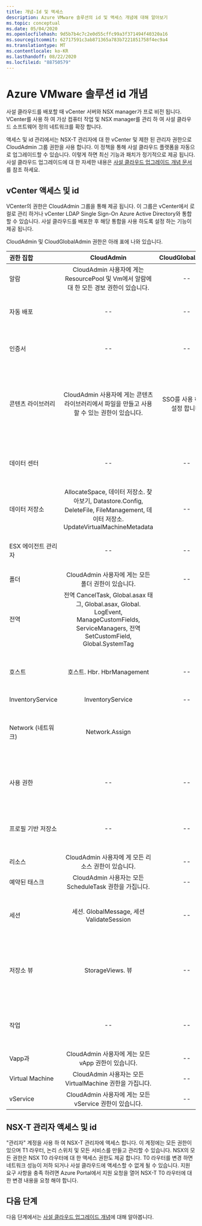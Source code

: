 ```yaml
---
title: 개념-Id 및 액세스
description: Azure VMware 솔루션의 id 및 액세스 개념에 대해 알아보기
ms.topic: conceptual
ms.date: 05/04/2020
ms.openlocfilehash: 9d5b7b4c7c2e0d55cffc99a3f371494f40320a16
ms.sourcegitcommit: 62717591c3ab871365a783b7221851758f4ec9a4
ms.translationtype: MT
ms.contentlocale: ko-KR
ms.lasthandoff: 08/22/2020
ms.locfileid: "88750579"
---
```

# <a name="azure-vmware-solution-identity-concepts"></a>Azure VMware 솔루션 id 개념

사설 클라우드를 배포할 때 vCenter 서버와 NSX manager가 프로 비전 됩니다. VCenter를 사용 하 여 가상 컴퓨터 작업 및 NSX manager를 관리 하 여 사설 클라우드 소프트웨어 정의 네트워크를 확장 합니다.

액세스 및 id 관리에서는 NSX-T 관리자에 대 한 vCenter 및 제한 된 관리자 권한으로 CloudAdmin 그룹 권한을 사용 합니다. 이 정책을 통해 사설 클라우드 플랫폼을 자동으로 업그레이드할 수 있습니다. 이렇게 하면 최신 기능과 패치가 정기적으로 제공 됩니다. 사설 클라우드 업그레이드에 대 한 자세한 내용은 [사설 클라우드 업그레이드 개념 문서][concepts-upgrades] 를 참조 하세요.

## <a name="vcenter-access-and-identity"></a>vCenter 액세스 및 id

VCenter의 권한은 CloudAdmin 그룹을 통해 제공 됩니다. 이 그룹은 vCenter에서 로컬로 관리 하거나 vCenter LDAP Single Sign-On Azure Active Directory와 통합할 수 있습니다. 사설 클라우드를 배포한 후 해당 통합을 사용 하도록 설정 하는 기능이 제공 됩니다.

CloudAdmin 및 CloudGlobalAdmin 권한은 아래 표에 나와 있습니다.

|  권한 집합           | CloudAdmin | CloudGlobalAdmin | 의견 |
| :---                     |    :---:   |       :---:      |   :--:  |
|  알람                  | CloudAdmin 사용자에 게는 ResourcePool 및 Vm에서 알람에 대 한 모든 경보 권한이 있습니다.     |          --        |  -- |
|  자동 배포             |  --  |        --        |  Microsoft는 호스트 관리를 수행 합니다.  |
|  인증서            |  --  |        --       |  Microsoft는 인증서 관리를 수행 합니다.  |
|  콘텐츠 라이브러리         | CloudAdmin 사용자에 게는 콘텐츠 라이브러리에서 파일을 만들고 사용할 수 있는 권한이 있습니다.    |         SSO를 사용 하도록 설정 합니다.         |  Microsoft는 콘텐츠 라이브러리의 파일을 ESXi 호스트에 배포 합니다.  |
|  데이터 센터              |  --  |        --          |  Microsoft는 모든 데이터 센터 작업을 수행 합니다.  |
|  데이터 저장소               | AllocateSpace, 데이터 저장소. 찾아보기, Datastore.Config, DeleteFile, FileManagement, 데이터 저장소. UpdateVirtualMachineMetadata     |    --    |   -- |
|  ESX 에이전트 관리자       |  --  |         --       |  Microsoft에서 모든 작업을 수행 합니다.  |
|  폴더                  |  CloudAdmin 사용자에 게는 모든 폴더 권한이 있습니다.     |  --  |  --  |
|  전역                  |  전역 CancelTask, Global.asax 태그, Global.asax, Global. LogEvent, ManageCustomFields, ServiceManagers, 전역 SetCustomField, Global.SystemTag         |                  |    |
|  호스트                    |  호스트. Hbr. HbrManagement      |        --          |  Microsoft는 다른 모든 호스트 작업을 수행 합니다.  |
|  InventoryService        |  InventoryService      |        --          |  --  |
|  Network (네트워크)                 |  Network.Assign    |                  |  Microsoft는 다른 모든 네트워크 작업을 수행 합니다.  |
|  사용 권한             |  --  |        --       |  Microsoft는 모든 권한 작업을 수행 합니다.  |
|  프로필 기반 저장소  |  --  |        --       |  Microsoft는 모든 프로필 작업을 수행 합니다.  |
|  리소스                |  CloudAdmin 사용자에 게 모든 리소스 권한이 있습니다.        |      --       | --   |
|  예약된 태스크          |  CloudAdmin 사용자는 모든 ScheduleTask 권한을 가집니다.   |   --   | -- |
|  세션                |  세션. GlobalMessage, 세션 ValidateSession      |   --   |  Microsoft는 다른 모든 세션 작업을 수행 합니다.  |
|  저장소 뷰           |  StorageViews. 뷰   |        --          |  Microsoft는 다른 모든 저장소 보기 작업 (서비스 구성)을 수행 합니다.  |
|  작업                   |  --  |  --   |  Microsoft는 작업을 관리 하는 확장을 관리 합니다.  |
|  Vapp과                    |  CloudAdmin 사용자에 게는 모든 vApp 권한이 있습니다.  |  --  |  --  |
|  Virtual Machine         |  CloudAdmin 사용자는 모든 VirtualMachine 권한을 가집니다.  |  --  |  --  |
|  vService                |  CloudAdmin 사용자에 게는 모든 vService 권한이 있습니다.  |  --  |  --  |

## <a name="nsx-t-manager-access-and-identity"></a>NSX-T 관리자 액세스 및 id

"관리자" 계정을 사용 하 여 NSX-T 관리자에 액세스 합니다. 이 계정에는 모든 권한이 있으며 T1 라우터, 논리 스위치 및 모든 서비스를 만들고 관리할 수 있습니다. NSX의 모든 권한은 NSX T0 라우터에 대 한 액세스 권한도 제공 합니다. T0 라우터를 변경 하면 네트워크 성능이 저하 되거나 사설 클라우드에 액세스할 수 없게 될 수 있습니다. 지원 요구 사항을 충족 하려면 Azure Portal에서 지원 요청을 열어 NSX-T T0 라우터에 대 한 변경 내용을 요청 해야 합니다.
  
## <a name="next-steps"></a>다음 단계

다음 단계에서는 [사설 클라우드 업그레이드 개념][concepts-upgrades]에 대해 알아봅니다.

<!-- LINKS - external -->

<!-- LINKS - internal -->
[concepts-upgrades]: ./concepts-upgrades.md